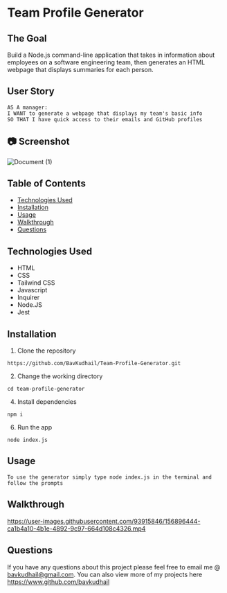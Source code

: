 # Team Profile Generator

## The Goal

Build a Node.js command-line application that takes in information about employees on a software engineering team, then generates an HTML webpage that displays summaries for each person.

## User Story

```
AS A manager:
I WANT to generate a webpage that displays my team's basic info
SO THAT I have quick access to their emails and GitHub profiles
```



## 📷 Screenshot
![Document (1)](https://user-images.githubusercontent.com/93915846/158027560-36d0aaa4-a298-4abc-93d8-c516fc5fb0a6.gif)



## Table of Contents

- [Technologies Used](#technologies-used)
- [Installation](#installation)
- [Usage](#usage)
- [Walkthrough](#walkthrough)
- [Questions](#questions)

## Technologies Used

- HTML
- CSS
- Tailwind CSS
- Javascript
- Inquirer
- Node.JS
- Jest

## Installation

1. Clone the repository

```
https://github.com/BavKudhail/Team-Profile-Generator.git
```

2. Change the working directory

```
cd team-profile-generator
```

4. Install dependencies

```
npm i
```

6. Run the app

```
node index.js
```

## Usage

```
To use the generator simply type node index.js in the terminal and follow the prompts
```

## Walkthrough
https://user-images.githubusercontent.com/93915846/156896444-ca1b4a10-4b1e-4892-9c97-664d108c4326.mp4




## Questions

If you have any questions about this project please feel free to email me @ bavkudhail@gmail.com. You can also view more of my projects here https://www.github.com/bavkudhail

